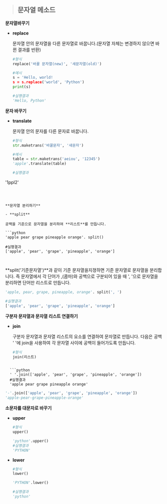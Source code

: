 > ## **문자열 메소드**

**문자열바꾸기**

- **replace**

  문자열 안의 문자열을 다른 문자열로 바꿉니다.(문자열 자체는 변경하지 않으면 바뀐 결과를 반환)

  ```python
  #형식
  replace('바꿀 문자열(new)', '새문자열(old)')
  ```

  ```python
  #예시
  s = 'Hello, world!
  s = s.replace('world', 'Python')
  print(s)
  
  #실행결과
  'Hello, Python'
  ```

**문자 바꾸기**

- **translate**

  문자열 안의 문자를 다른 문자로 바꿉니다. 

  ```python
  #형식
  str.maketrans('바꿀문자', '새문자')
  ```

  ```python
  #예시
  table = str.maketrans('aeiou', '12345')
  'apple'.translate(table)

  #실행결과
'1ppl2'
  
  ```
  
  

**문자열 분리하기**

- **split**

  공백을 기준으로 문자열을 분리하여 **리스트**를 만듭니다. 

  ```python
  'apple pear grape pineapple orange'. split()
  
  #실행결과
  ['apple', 'pear', 'grape', 'pineapple', 'orange']
   
   
  ```

  

  **split('기준문자열')**과 같이 기준 문자열을지졍하면 기준 문자열로 문자열을 분리합니다. 즉 문자열에서 각 단어가 ,(콤마)와 공백으로 구분되어 있을 때 ', '으로 문자열을 분리하면 단어만 리스트로 만듭니다.

  ```python
  'apple, pear, grape, pineapple, orange'. split(', ')
  
  #실행결과
  ['apple', 'pear', 'grape', 'pineapple', 'orange']
  
  ```

  

**구분자 문자열과 문자열 리스트 연결하기**

- **join**

  구분자 문자열과 문자열 리스트의 요소를 연결하여 문자열로 만듭니다. 다음은 공백 '  '에 join을 사용하여 각 문자열 사이에 공백이 들어가도록 만듭니다.

  ```python
  #형식
  join(리스트)
```
  
  ```python
  ' '.join(['apple', 'pear', 'grape', 'pineapple', 'orange'])
  #실행결과
  'apple pear grape pineapple orange'
  ```
  
  ```python
  '-'.join(['apple', 'pear', 'grape', 'pineapple', 'orange'])
  'apple-pear-grape-pineapple-orange'
  ```

**소문자를 대문자로 바꾸기**

- **upper**

  ```python
  #형식
  upper()
  ```

  ```python
  'python'.upper()
  #실행결과
  'PYTHON'
  ```

- **lower**

  ```python
  #형식
  lower()
  ```

  ```python
  'PYTHON'.lower()
  
  #실행결과
  'python'
  ```

  